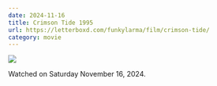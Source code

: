 ```yaml
---
date: 2024-11-16
title: Crimson Tide 1995
url: https://letterboxd.com/funkylarma/film/crimson-tide/
category: movie
---
```


![](https://a.ltrbxd.com/resized/film-poster/4/7/4/7/2/47472-crimson-tide-0-600-0-900-crop.jpg?v=07d0e0d0aa)

Watched on Saturday November 16, 2024.
